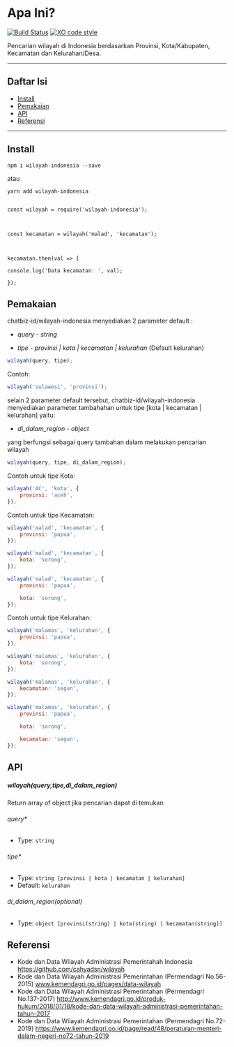 # Apa Ini?

[![Build Status](https://travis-ci.com/chatbiz-id/wilayah-indonesia.svg?branch=master)](https://travis-ci.com/chatbiz-id/wilayah-indonesia) [![XO code style](https://img.shields.io/badge/code_style-XO-5ed9c7.svg)](https://github.com/xojs/xo)

Pencarian wilayah di Indonesia berdasarkan Provinsi, Kota/Kabupaten, Kecamatan dan Kelurahan/Desa.

---

## Daftar Isi

-   [Install](#install)
-   [Pemakaian](#pemakaian)
-   [API](#api)
-   [Referensi](#Referensi)

---

## Install

`npm i wilayah-indonesia --save`

atau

`yarn add wilayah-indonesia`

```

const wilayah = require('wilayah-indonesia');



const kecamatan = wilayah('malad', 'kecamatan');



kecamatan.then(val => {

console.log('Data kecamatan: ', val);

});

```

## Pemakaian

chatbiz-id/wilayah-indonesia menyediakan 2 parameter default :

-   _query_ - _string_

-   _tipe_ - _provinsi | kota | kecamatan | kelurahan_ (Default kelurahan)

```js
wilayah(query, tipe);
```

Contoh:

```js
wilayah('sulawesi', 'provinsi');
```

selain 2 parameter default tersebut, chatbiz-id/wilayah-indonesia menyediakan parameter tambahahan untuk tipe [kota | kecamatan | kelurahan] yaitu:

-   _di_dalam_region_ - _object_

yang berfungsi sebagai query tambahan dalam melakukan pencarian wilayah

```js
wilayah(query, tipe, di_dalam_region);
```

Contoh untuk tipe Kota:

```js
wilayah('AC', 'kota', {
	provinsi: 'aceh',
});
```

Contoh untuk tipe Kecamatan:

```js
wilayah('malad', 'kecamatan', {
	provinsi: 'papua',
});
```

```js
wilayah('malad', 'kecamatan', {
	kota: 'sorong',
});
```

```js
wilayah('malad', 'kecamatan', {
	provinsi: 'papua',

	kota: 'sorong',
});
```

Contoh untuk tipe Kelurahan:

```js
wilayah('malamas', 'kelurahan', {
	provinsi: 'papua',
});
```

```js
wilayah('malamas', 'kelurahan', {
	kota: 'sorong',
});
```

```js
wilayah('malamas', 'kelurahan', {
	kecamatan: 'segun',
});
```

```js
wilayah('malamas', 'kelurahan', {
	provinsi: 'papua',

	kota: 'sorong',

	kecamatan: 'segun',
});
```

## API

##### wilayah(query,tipe,di_dalam_region)

Return array of object jika pencarian dapat di temukan

###### query\*

-   Type: `string`

###### tipe\*

-   Type: `string [provinsi | kota | kecamatan | kelurahan]`
-   Default: `kelurahan`

###### di_dalam_region(optional)

-   Type: `object [provinsi(string) | kota(string) | kecamatan(string)]`

## Referensi

-   Kode dan Data Wilayah Administrasi Pemerintahah Indonesia https://github.com/cahyadsn/wilayah
-   Kode dan Data Wilayah Administrasi Pemerintahan (Permendagri No.56-2015) www.kemendagri.go.id/pages/data-wilayah
-   Kode dan Data Wilayah Administrasi Pemerintahan (Permendagri No.137-2017) http://www.kemendagri.go.id/produk-hukum/2018/01/18/kode-dan-data-wilayah-administrasi-pemerintahan-tahun-2017
-   Kode dan Data Wilayah Administrasi Pemerintahan (Permendagri No.72-2019) https://www.kemendagri.go.id/page/read/48/peraturan-menteri-dalam-negeri-no72-tahun-2019

